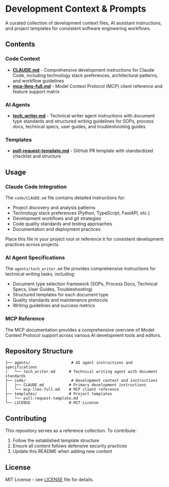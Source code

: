 # Development Context & Prompts

A curated collection of development context files, AI assistant instructions, and project templates for consistent software engineering workflows.

## Contents

### Code Context
- **[CLAUDE.md](code/CLAUDE.md)** - Comprehensive development instructions for Claude Code, including technology stack preferences, architectural patterns, and workflow guidelines
- **[mcp-llms-full.md](code/mcp-llms-full.md)** - Model Context Protocol (MCP) client reference and feature support matrix

### AI Agents
- **[tech_writer.md](agents/tech_writer.md)** - Technical writer agent instructions with document type standards and structured writing guidelines for SOPs, process docs, technical specs, user guides, and troubleshooting guides

### Templates
- **[pull-request-template.md](templates/pull-request-template.md)** - GitHub PR template with standardized checklist and structure

## Usage

### Claude Code Integration
The `code/CLAUDE.md` file contains detailed instructions for:
- Project discovery and analysis patterns
- Technology stack preferences (Python, TypeScript, FastAPI, etc.)
- Development workflows and git strategies
- Code quality standards and testing approaches
- Documentation and deployment practices

Place this file in your project root or reference it for consistent development practices across projects.

### AI Agent Specifications
The `agents/tech_writer.md` file provides comprehensive instructions for technical writing tasks, including:
- Document type selection framework (SOPs, Process Docs, Technical Specs, User Guides, Troubleshooting)
- Structured templates for each document type
- Quality standards and maintenance protocols
- Writing guidelines and success metrics

### MCP Reference
The MCP documentation provides a comprehensive overview of Model Context Protocol support across various AI development tools and editors.

## Repository Structure
```
├── agents/                  # AI agent instructions and specifications
│   └── tech_writer.md      # Technical writing agent with document standards
├── code/                    # Development context and instructions
│   ├── CLAUDE.md           # Primary development instructions
│   └── mcp-llms-full.md    # MCP client reference
├── templates/              # Project templates
│   └── pull-request-template.md
└── LICENSE                 # MIT License
```

## Contributing

This repository serves as a reference collection. To contribute:
1. Follow the established template structure
2. Ensure all content follows defensive security practices
3. Update this README when adding new content

## License

MIT License - see [LICENSE](LICENSE) file for details.
